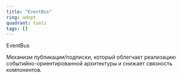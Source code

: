 ```yaml
---
title: "EventBus"
ring: adopt
quadrant: tools
tags: []
---
```


EventBus

Механизм публикации/подписки, который облегчает реализацию событийно-ориентированной архитектуры и снижает связность компонентов.
